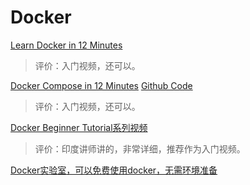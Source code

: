 # Docker

[Learn Docker in 12 Minutes ](https://www.youtube.com/watch?v=YFl2mCHdv24&t=311s)

> 评价：入门视频，还可以。

[Docker Compose in 12 Minutes](https://www.youtube.com/watch?v=Qw9zlE3t8Ko)
[Github Code](https://github.com/jakewright/tutorials/tree/master/docker/02-docker-compose)

> 评价：入门视频，还可以。

[Docker Beginner Tutorial系列视频](https://www.youtube.com/playlist?list=PLhW3qG5bs-L99pQsZ74f-LC-tOEsBp2rK)

> 评价：印度讲师讲的，非常详细，推荐作为入门视频。

[Docker实验室，可以免费使用docker，无需环境准备](https://labs.play-with-docker.com/)




